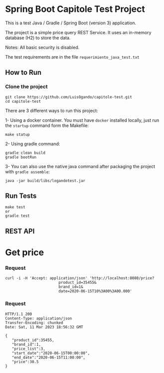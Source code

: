 # Spring Boot Capitole Test Project

This is a test  Java / Gradle / Spring Boot (version 3) application.

The project is a simple price query REST Service. It uses an in-memory database (H2) to store the data.

Notes: All basic security is disabled.

The test requirements are in the file `requerimiento_java_test.txt`


## How to Run

### Clone the project

    git clone https://github.com/LuisOgando/capitole-test.git
    cd capitole-test

There are 3 different ways to run this project:

1- Using a docker container. You must have `docker` installed locally,
just run the  `startup` command form the Makefile:

	make statup

2- Using gradle command:

	gradle clean build
	gradle bootRun

3- You can also use the native java command after packaging the project with `gradle assemble`:

```
java -jar build/libs/logandotest.jar
```

## Run Tests

    make test
    or
    gradle test

##  REST API

# Get price
### Request

    curl -i -H 'Accept: application/json' 'http://localhost:8080/price?
						    product_id=35455&
						    brand_id=1&
						    date=2020-06-15T10%3A00%3A00.000'

### Request

    HTTP/1.1 200
    Content-Type: application/json
    Transfer-Encoding: chunked
    Date: Sat, 11 Mar 2023 18:56:32 GMT
    
    {
       "product_id":35455,
       "brand_id":1,
       "price_list":3,
       "start_date":"2020-06-15T00:00:00",
       "end_date":"2020-06-15T11:00:00",
       "price":30.5
    }
    

